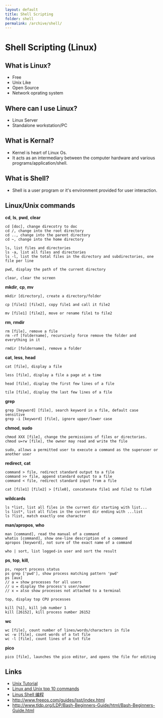 ```yaml
---
layout: default
title: Shell Scripting
folder: shell
permalink: /archive/shell/
---
```


# Shell Scripting (Linux)

## What is Linux?
- Free
- Unix Like
- Open Source
- Network oprating system

## Where can I use Linux?
- Linux Server
- Standalone workstation/PC

## What is Kernal?
- Kernel is heart of Linux Os.
- It acts as an intermediary between the computer hardware and various programs/application/shell.

## What is Shell?
- Shell is a user program or it's environment provided for user interaction.

## Linux/Unix commands

**cd**, **ls**, **pwd**, **clear**

```
cd [doc], change direcotry to doc
cd /, change into the root directory
cd .., change into the parent directory
cd ~, change into the home directory

ls, list files and directories
ls -a, list all files and directories
ls -l, list the total files in the directory and subdirectories, one file per line

pwd, display the path of the current directory

clear, clear the screen
```

**mkdir**, **cp**, **mv**

```
mkdir [directory], create a directory/folder

cp [file1] [file2], copy file1 and call it file2

mv [file1] [file2], move or rename file1 to file2
```

**rm**, **rmdir**

```
rm [file], remove a file
rm -rf [foldername], recursively force remove the folder and everything in it

rmdir [foldername], remove a folder
```

**cat**, **less**, **head**

```
cat [file], display a file

less [file], display a file a page at a time

head [file], display the first few lines of a file

tile [file], display the last few lines of a file
```

**grep**

```
grep [keyword] [file], search keyword in a file, default case sensitive
grep -i [keyword] [file], ignore upper/lower case
```

**chmod**, **sudo**

```
chmod XXX [file], change the permissions of files or directories.
chmod u=rw [file], the owner may read and write the file

sudo, allows a permitted user to execute a command as the superuser or another user
```

**redirect**, **cat**

```
command > file, redirect standard output to a file
command >> file, append standard output to a file
command < file, redirect standard input from a file

cat [file1] [file2] > [file0], concatenate file1 and file2 to file0
```

**wildcards**

```
ls *list, list all files in the current dir starting with list...
ls list*, list all files in the current dir ending with ...list
ls ?list, match exactly one character
```

**man/apropos**, **who**

```
man [command], read the manual of a command
whatis [command], show one-line description of a command
apropos [keyword], not sure of the exact name of a command

who | sort, list logged-in user and sort the result
```

**ps**, **top**, **kill**, 

```
ps, report process status
ps grep ['pwd'], show process matching pattern 'pwd'
ps [aux]
// a = show processes for all users
// u = display the process's user/owner
// x = also show processes not attached to a terminal

top, display top CPU processes

kill [%1], kill job number 1
kill [26152], kill process number 26152
```

**wc**
```
wc [file], count number of lines/words/characters in file
wc -w [file], count words of a txt file
wc -l [file], count lines of a txt file
```

**pico**
```
pico [file], launches the pico editor, and opens the file for editing
```

## Links
- [Unix Tutorial](http://www.ee.surrey.ac.uk/Teaching/Unix/)
- [Linux and Unix top 10 commands](http://www.computerhope.com/unixtop1.htm)
- [Linus Shell 编程](http://www.cnblogs.com/xuqiang/archive/2011/04/27/2031034.html)
- <http://www.freeos.com/guides/lsst/index.html>
- <http://www.tldp.org/LDP/Bash-Beginners-Guide/html/Bash-Beginners-Guide.html>
